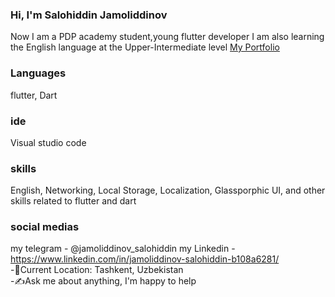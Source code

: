 ### Hi, I'm Salohiddin Jamoliddinov

Now I am a PDP academy student,young flutter developer
I am also learning the English language at the Upper-Intermediate level
<a href = "https://t.me/dart_f1utter" >My Portfolio<a/>
### Languages 
flutter, Dart
### ide
Visual studio code
### skills
English, Networking, Local Storage, Localization, Glassporphic UI, and other skills related to flutter and dart
### social medias
my telegram - @jamoliddinov_salohiddin
my Linkedin - https://www.linkedin.com/in/jamoliddinov-salohiddin-b108a6281/
<br/>
-📍<nbsp>Current Location: Tashkent, Uzbekistan<br/>
-✍️<nbsp>Ask me about anything, I'm happy to help<br/>
